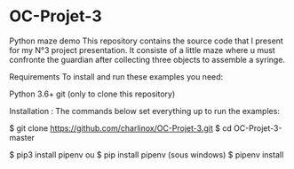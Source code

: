 # OC-Projet-3

Python maze demo
This repository contains the source code that I present for my N°3 project presentation.
It consiste of a little maze where u must confronte the guardian after collecting three objects to assemble a syringe.

Requirements
To install and run these examples you need:

Python 3.6+
git (only to clone this repository)

Installation :
The commands below set everything up to run the examples:

$ git clone https://github.com/charlinox/OC-Projet-3.git
$ cd OC-Projet-3-master

$ pip3 install pipenv ou $ pip install pipenv (sous windows)
$ pipenv install
